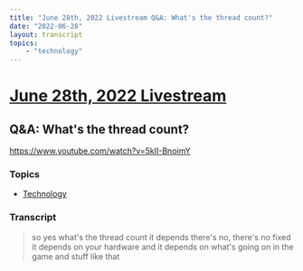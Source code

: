 ```yaml
---
title: "June 28th, 2022 Livestream Q&A: What's the thread count?"
date: "2022-06-28"
layout: transcript
topics:
    - "technology"
---
```

# [June 28th, 2022 Livestream](../2022-06-28.md)
## Q&A: What's the thread count?
https://www.youtube.com/watch?v=5kII-BnoimY

### Topics
* [Technology](../topics/technology.md)

### Transcript

> so yes what's the thread count it depends there's no, there's no fixed it depends on your hardware and it depends on what's going on in the game and stuff like that
